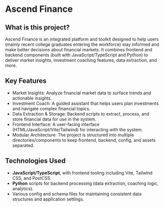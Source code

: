 # Ascend Finance

## What is this project?

Ascend Finance is an integrated platform and toolkit designed to help users (mainly recent college graduates entering the workforce) stay informed and make better decisions about financial markets. It combines frontend and backend components (built with JavaScript/TypeScript and Python) to deliver market insights, investment coaching features, data extraction, and more.

## Key Features

- Market Insights: Analyze financial market data to surface trends and actionable insights.  
- Investment Coach: A guided assistant that helps users plan investments and navigate complex financial topics.  
- Data Extraction & Storage: Backend scripts to extract, process, and store financial data for use in the system.  
- Frontend Interface: A user-facing interface (HTML/JavaScript/Vite/Tailwind) for interacting with the system.  
- Modular Architecture: The project is structured into multiple directories/components to keep frontend, backend, config, and assets separated.

## Technologies Used

- **JavaScript/TypeScript**, with frontend tooling including Vite, Tailwind CSS, and PostCSS.  
- **Python** scripts for backend processing (data extraction, coaching logic, analytics).  
- Various config and schema files for maintaining consistent data structures and application settings.
